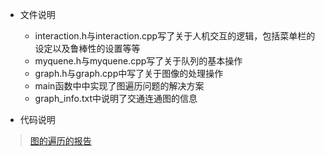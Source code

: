 + 文件说明
    + interaction.h与interaction.cpp写了关于人机交互的逻辑，包括菜单栏的设定以及鲁棒性的设置等等
    + myquene.h与myquene.cpp写了关于队列的基本操作
    + graph.h与graph.cpp中写了关于图像的处理操作
    + main函数中中实现了图遍历问题的解决方案
    + graph_info.txt中说明了交通连通图的信息

+ 代码说明
> [图的遍历的报告](../../../../../docs/faculty/soa/automation/datastructure/Huffman.md)